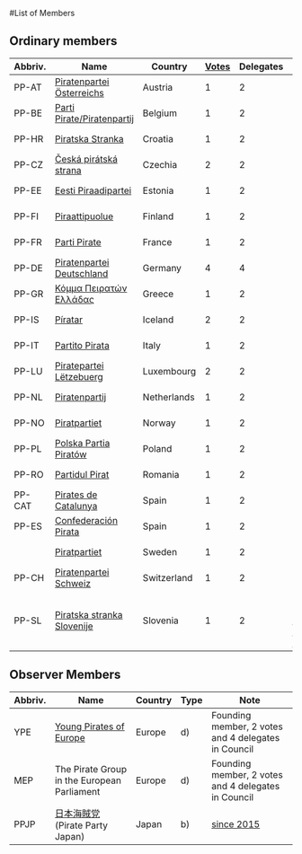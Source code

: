 #List of Members

## Ordinary members

| Abbriv. | Name | Country | [Votes](http://ppeu.net/wiki/doku.php?id=ppeu:members:fees#section2015) | Delegates | Note  |
| --- | --- | --- | --- | --- | --- |
| PP-AT | [Piratenpartei Österreichs](https://www.piratenpartei.at/)  | Austria   | 1 | 2 | Founding member  |
| PP-BE | [Parti Pirate/Piratenpartij](http://pirateparty.be/)  | Belgium  | 1 | 2 | Founding member  |
| PP-HR | [Piratska Stranka](http://pirati.hr/)  | Croatia | 1 | 2 | Founding member  |
| PP-CZ | [Česká pirátská strana](http://pirati.cz/)  | Czechia  | 2 | 2 | Founding member  |
| PP-EE | [Eesti Piraadipartei](http://piraadipartei.ee/)  | Estonia  | 1 | 2 | Founding member  |
| PP-FI | [Piraattipuolue](http://piraattipuolue.fi/)  | Finland  | 1 | 2 | Founding member  |
| PP-FR | [Parti Pirate](https://www.partipirate.org/)  | France  | 1 | 2 | Founding member  |
| PP-DE | [Piratenpartei Deutschland](https://www.piratenpartei.de/)  | Germany  | 4 | 4 | Founding member  |
| PP-GR | [Κόμμα Πειρατών Ελλάδας](http://www.pirateparty.gr/)  | Greece  | 1 | 2 | Founding member  |
| PP-IS | [Píratar](http://piratar.is/)  | Iceland  | 2 | 2 | Founding member  |
| PP-IT | [Partito Pirata](http://www.partito-pirata.it/)  | Italy  | 1 | 2 | Founding member  |
| PP-LU | [Piratepartei Lëtzebuerg](http://www.piratepartei.lu/)  | Luxembourg  | 2 | 2 | Founding member  |
| PP-NL | [Piratenpartij](https://piratenpartij.nl/)  | Netherlands  | 1 | 2 | Founding member  |
| PP-NO | [Piratpartiet](https://www.piratpartiet.no/)  | Norway  | 1 | 2 | Founding member  |
| PP-PL | [Polska Partia Piratów](http://polskapartiapiratow.pl/)  | Poland  | 1 | 2 | Founding member  |
| PP-RO | [Partidul Pirat](http://www.partidulpirat.ro/)  | Romania  | 1 | 2 | Founding member  |
| PP-CAT | [Pirates de Catalunya](http://pirata.cat/)  | Spain  | 1 | 2 | Founding member  |
| PP-ES | [Confederación Pirata](https://confederacionpirata.org/)  | Spain  | 1 | 2 | Founding member  |
|   | [Piratpartiet](http://www.piratpartiet.se/)  | Sweden  | 1 | 2 | Founding member  |
| PP-CH | [Piratenpartei Schweiz](https://www.piratenpartei.ch/)  | Switzerland  | 1 | 2 | Founding member  |
| PP-SL | [Piratska stranka Slovenije](https://piratskastranka.si/)  | Slovenia  | 1 | 2 | Granted on [1st Council Meeting 2015](http://ppeu.net/wiki/doku.php?id=1st_council_meeting_2015) |

## Observer Members

| Abbriv.  | Name   | Country  | Type  | Note  |
| --- | --- | --- | --- | --- |
| YPE  | [Young Pirates of Europe](https://young-pirates.eu/)  | Europe  | d) | Founding member, 2 votes and 4 delegates in Council  |
| MEP   | The Pirate Group in the European Parliament  | Europe  | d) | Founding member, 2 votes and 4 delegates in Council  |
| PPJP  | [日本海賊党](http://www.piratepartyjapan.org/) (Pirate Party Japan)  | Japan | b) | [since 2015](http://ppeu.net/wiki/doku.php?id=1st_council_meeting_2015)  |
